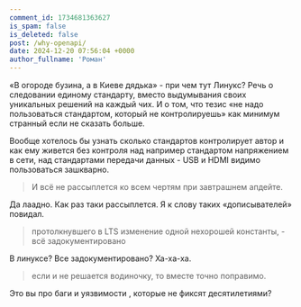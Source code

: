 ```yaml
---
comment_id: 1734681363627
is_spam: false
is_deleted: false
post: /why-openapi/
date: 2024-12-20 07:56:04 +0000
author_fullname: 'Роман'
---
```


«В огороде бузина, а в Киеве дядька» - при чем тут Линукс? Речь о следовании единому стандарту, вместо выдумывания своих уникальных решений на каждый чих. И о том, что тезис «не надо пользоваться стандартом, который не контролируешь» как минимум странный если не сказать больше. 

Вообще хотелось бы узнать сколько стандартов контролирует автор и как ему живется без контроля над например стандартом напряжением в сети, над стандартами передачи данных - USB и HDMI видимо пользоваться зашкварно.

> И всё не рассыплется ко всем чертям при завтрашнем апдейте.

Да лаадно. Как раз таки рассыплется. Я к слову таких «дописывателей» повидал. 

> протолкнувшего в LTS изменение одной нехорошей константы, - всё задокументировано

В линуксе? Все задокументировано? Ха-ха-ха. 

> если и не решается водиночку, то вместе точно поправимо.

Это вы про баги и уязвимости , которые не фиксят десятилетиями? 
